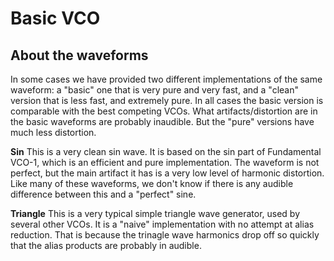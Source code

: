 # Basic VCO

## About the waveforms

In some cases we have provided two different implementations of the same waveform: a "basic" one that is very pure and very fast, and a "clean" version that is less fast, and extremely pure. In all cases the basic version is comparable with the best competing VCOs. What artifacts/distortion are in the basic waveforms are probably inaudible. But the "pure" versions have much less distortion.

**Sin** This is a very clean sin wave. It is based on the sin part of Fundamental VCO-1, which is an efficient and pure implementation. The waveform is not perfect, but the main artifact it has is a very low level of harmonic distortion. Like many of these waveforms, we don't know if there is any audible difference between this and a "perfect" sine.

**Triangle** This is a very typical simple triangle wave generator, used by several other VCOs. It is a "naive" implementation with no attempt at alias reduction. That is because the trinagle wave harmonics drop off so quickly that the alias products are probably in audible.